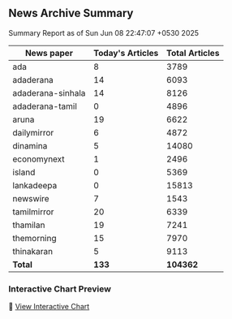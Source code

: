 <!-- @format -->

## News Archive Summary

Summary Report as of Sun Jun 08 22:47:07 +0530 2025

| News paper         | Today's Articles | Total Articles |
|--------------------|------------------|----------------|
| ada               | 8          | 3789        |
| adaderana               | 14          | 6093        |
| adaderana-sinhala               | 14          | 8126        |
| adaderana-tamil               | 0          | 4896        |
| aruna               | 19          | 6622        |
| dailymirror               | 6          | 4872        |
| dinamina               | 5          | 14080        |
| economynext               | 1          | 2496        |
| island               | 0          | 5369        |
| lankadeepa               | 0          | 15813        |
| newswire               | 7          | 1543        |
| tamilmirror               | 20          | 6339        |
| thamilan               | 19          | 7241        |
| themorning               | 15          | 7970        |
| thinakaran               | 5          | 9113        |
| **Total**          | **133**      | **104362** |

### Interactive Chart Preview
🔗 [View Interactive Chart](https://itscharukadeshan.github.io/sl_news_archive_data/news_chart.html)

